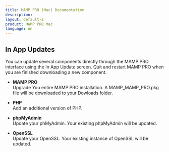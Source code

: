 ```yaml
---
title: MAMP PRO (Mac) Documentation
description: 
layout: default-2
product: MAMP PRO Mac
language: en
---
```


## In App Updates

You can update several components directly through the MAMP PRO interface using the In App Update screen. Quit and restart MAMP PRO when you are finished downloading a new component.

*  **MAMP PRO**  
    Upgrade You entire MAMP PRO installation. A MAMP_MAMP_PRO.pkg file will be downloaded to your Dowloads folder.

*  **PHP**  
    Add an additional version of PHP.

*  **phpMyAdmin**  
    Update your phMyAdmin. Your existing phpMyAdmin will be updated.

*  **OpenSSL**  
    Update your OpenSSL. Your existing instance of OpenSSL will be updated.


